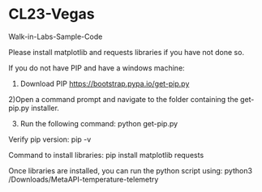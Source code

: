 # CL23-Vegas
Walk-in-Labs-Sample-Code

Please install matplotlib and requests libraries if you have not done so.

If you do not have PIP and have a windows machine:
1) Download PIP
https://bootstrap.pypa.io/get-pip.py

2)Open a command prompt and navigate to the folder containing the get-pip.py installer.

3) Run the following command:
python get-pip.py

Verify pip version:
pip -v

Command to install libraries:
pip install matplotlib requests

Once libraries are installed, you can run the python script using:
python3 /Downloads/MetaAPI-temperature-telemetry
